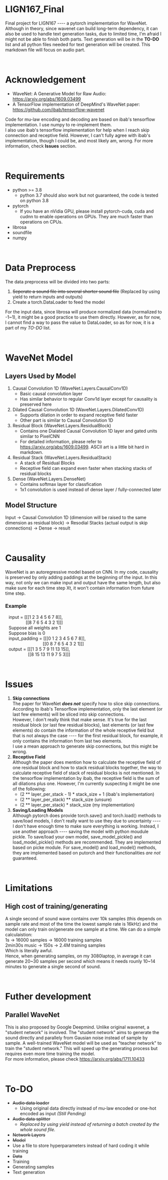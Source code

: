 # LIGN167_Final
Final project for LIGN167 ---- a pytorch implementation for WaveNet.
Although in theory, since wavenet can build long-term dependency, it can also be used to handle text generation tasks, due to limited time, I'm afraid I might not be able to finish both parts. Text generation will be in the **TO-DO** list and all python files needed for text generation will be created. This markdown file will focus on audio part.

<br>

# Acknowledgement
 - WaveNet: A Generative Model for Raw Audio: https://arxiv.org/abs/1609.03499<br>
 - A TensorFlow implementation of DeepMind's WaveNet paper: https://github.com/ibab/tensorflow-wavenet

Code for mu-law encoding and decoding are based on ibab's tensorflow implementation. I use numpy to re-implement them.<br>
I also use ibab's tensorflow implementation for help when I reach skip connection and receptive field. However, I can't fully agree with ibab's implementation, though I could be, and most likely am, wrong. For more information, check **Issues** section.

<br>

# Requirements
* python >= 3.8
   - python 3.7 should also work but not guaranteed, the code is tested on python 3.8
* pytorch
   - If you have an nVidia GPU, please install pytorch-cuda, cuda and cudnn to enable operations on GPUs. They are much faster than operations on CPUs.
* librosa
* soundfile
* numpy


<br>

# Data Preprocess
The data preprocess will be divided into two parts:<br>
1. ~~Seperate a sound file into several shorter sound file~~ (Replaced by using yield to return inputs and outputs)
2. Create a torch.DataLoader to feed the model

For the input data, since librosa will produce normalized data (normalized to -1~1), it might be a good practice to use them directly. However, as for now, I cannot find a way to pass the value to DataLoader, so as for now, it is a part of my *TO-DO* list.

<br>

# WaveNet Model
## Layers Used by Model
1. Causal Convolution 1D (WaveNet.Layers.CausalConv1D)
    - Basic causal convolution layer
    - Has similar behavior to regular Conv1d layer except for causality is preserved here
2. Dilated Causal Convolution 1D (WaveNet.Layers.DilatedConv1D)
    - Supports dilation in order to expand receptive field faster
    - Other part is similar to Causal Convolution 1D
3. Residual Block (WaveNet.Layers.ResidualBlock)
    - Contains one Dialated Causal Convolution 1D layer and gated units similar to PixelCNN
    - For detailed information, please refer to https://arxiv.org/abs/1609.03499. ASCII art is a little bit hard in markdown.
4. Residual Stack (WaveNet.Layers.ResidualStack)
    - A stack of Residual Blocks
    - Receptive field can expand even faster when stacking stacks of residual blocks
5. Dense (WaveNet.Layers.DenseNet)
    - Contains softmax layer for classfication
    - 1x1 convolution is used instead of dense layer / fully-connected later
## Model Structure
Input -> Causal Convolution 1D (dimension will be raised to the same dimension as residual block) -> Resodial Stacks (actual output is skip connections) -> Dense -> result

<br>

# Causality
WaveNet is an autoregressive model based on CNN. In my code, causality  is preserved by only adding paddings at the beginning of the input. In this way, not only we can make input and output have the same length, but also make sure for each time step Xt, it won't contain information from future time step.
### Example
&ensp; input = [[[1 2 3 4 5 6 7 8]],<br>
&ensp; &ensp; &ensp; &ensp; &ensp; &ensp; [[8 7 6 5 4 3 2 1]]] <br>
&ensp; Suppose all weights are 1 <br>
&ensp; Suppose bias is 0 <br>
&ensp; input_padding = [[[0 1 2 3 4 5 6 7 8]], <br>
&ensp; &ensp; &ensp; &ensp; &ensp; &ensp; &ensp; &ensp; &ensp; &ensp; &ensp; [[0 8 7 6 5 4 3 2 1]]]<br>
&ensp; output = [[[1 3 5 7 9 11 13 15]],<br>
&ensp; &ensp; &ensp; &ensp; &ensp; &ensp; &ensp;[[8 15 13 11 9 7 5 3]]]

<br>

# Issues
1. **Skip connections**<br>
   The paper for WaveNet ***does not*** specify how to slice skip connections. According to ibab's Tensorflow implementation, only the last element (or last few elements) will be sliced into skip connections. <br>
   However, I don't really think that make sense. It's true for the last residual block (or last few residual blocks), last elements (or last few elements) do contain the information of the whole receptive field but that is not always the case ---- for the first residual block, for example, it only contains the information from last two elements. <br>
   I use a mean approach to generate skip connections, but this might be wrong. 
2. **Receptive Field**<br>
   Although the paper does mention how to calculate the receptive field of one residual block and how to stack residual blocks together, the way to calculate receptive field of stack of residual blocks is not mentioned. In the tensorflow implementation by ibab, the receptive field is the sum of all dilations plus one. However, I'm currently suspecting it might be one of the following:
    - (2 ** layer_per_stack - 1) * stack_size + 1 (ibab's implementation)
    - (2 ** layer_per_stack) ** stack_size (unsure)
    - (2 ** layer_per_stack) * stack_size (my implementation)<br>
3. **Saving/Loading Models**<br>
    Although pytorch does provide torch.save() and torch.load() methods to save/load models, I don't really want to use they due to uncertainty ---- I don't have enough time to make sure everything is working. Instead, I use another approach ---- saving the model with python moudule pickle. To save/load your own model, save_model_pickle() and load_model_pickle() methods are recommended. They are implemented based on picke module. For save_model() and load_model() methods, they are implemented based on putorch and their functionalities *are not* guaranteed.

<br>

# Limitations
## High cost of training/generating
A single second of sound wave contains over 10k samples (this depends on sample rate and most of the time the lowest sample rate is 16kHz) and the model can only train on/generate one sample at a time. We can do a simple calculaistion:<br>
1s -> 16000 samples -> 16000 training samples<br>
2min30s music -> 150s -> 2.4M training samples<br>
Which is literally awful.<br>
Hence, when generating samples, on my 3080laptop, in average it can generate 20~30 samples per second which means it needs rounly 10~14 minutes to generate a single second of sound.

<br>

# Futher development
## Parallel WaveNet
This is also proposed by Google Deepmind. Unlike original wavenet, a "student network" is involved. The "student network" aims to generate the sound directly and parallely from Gausian noise instead of sample by sample. A well-trained WaveNet model will be used as "teacher network" to train the "student network." This will speed up the generating process but requires even more time training the model.<br>
For more information, please check https://arxiv.org/abs/1711.10433

<br>

# To-DO
 - ~~Audio data loader~~
   - Using original data directly instead of mu-law encoded or one-hot encoded as input *(Still Pending)*
 - ~~Audio data splitter~~
   - *Replaced by using yield instead of returning a batch created by the whole sound file.* 
 - ~~Network Layers~~
 - ~~Model~~
 - Use a file to store hyperparameters instead of hard coding it while training
 - ~~Data~~
 - Training
 - Generating samples
 - Text generation
